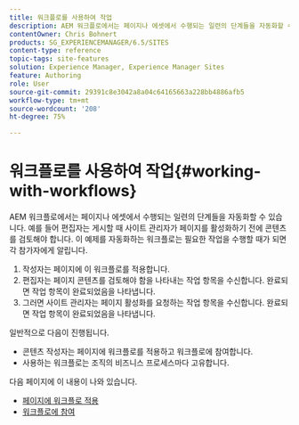 ```yaml
---
title: 워크플로를 사용하여 작업
description: AEM 워크플로에서는 페이지나 에셋에서 수행되는 일련의 단계들을 자동화할 수 있습니다. 예를 들어 편집자는 게시할 때 사이트 관리자가 페이지를 활성화하기 전에 콘텐츠를 검토해야 합니다. 이 예제를 자동화하는 워크플로는 필요한 작업을 수행할 때가 되면 각 참가자에게 알립니다.
contentOwner: Chris Bohnert
products: SG_EXPERIENCEMANAGER/6.5/SITES
content-type: reference
topic-tags: site-features
solution: Experience Manager, Experience Manager Sites
feature: Authoring
role: User
source-git-commit: 29391c8e3042a8a04c64165663a228bb4886afb5
workflow-type: tm+mt
source-wordcount: '208'
ht-degree: 75%

---
```


# 워크플로를 사용하여 작업{#working-with-workflows}

AEM 워크플로에서는 페이지나 에셋에서 수행되는 일련의 단계들을 자동화할 수 있습니다. 예를 들어 편집자는 게시할 때 사이트 관리자가 페이지를 활성화하기 전에 콘텐츠를 검토해야 합니다. 이 예제를 자동화하는 워크플로는 필요한 작업을 수행할 때가 되면 각 참가자에게 알립니다.

1. 작성자는 페이지에 이 워크플로를 적용합니다.
1. 편집자는 페이지 콘텐츠를 검토해야 함을 나타내는 작업 항목을 수신합니다. 완료되면 작업 항목이 완료되었음을 나타냅니다.
1. 그러면 사이트 관리자는 페이지 활성화를 요청하는 작업 항목을 수신합니다. 완료되면 작업 항목이 완료되었음을 나타냅니다.

일반적으로 다음이 진행됩니다.

* 콘텐츠 작성자는 페이지에 워크플로를 적용하고 워크플로에 참여합니다.
* 사용하는 워크플로는 조직의 비즈니스 프로세스마다 고유합니다.

다음 페이지에 이 내용이 나와 있습니다.

* [페이지에 워크플로 적용](/help/sites-classic-ui-authoring/classic-workflows-applying.md)
* [워크플로에 참여](/help/sites-classic-ui-authoring/classic-workflows-participating.md)
